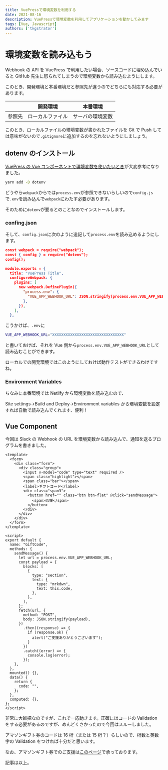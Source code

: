 ```yaml
---
title: VuePressで環境変数を利用する
date: 2021-08-16
description: VuePressで環境変数を利用してアプリケーションを動かしてみます
tags: [Vue, Javascript]
authors: ['tkgstrator']
---
```


# 環境変数を読み込もう

Webhook の API を VuePress で利用したい場合、ソースコードに埋め込んでいると GitHub 先生に怒られてしまうので環境変数から読み込むようにします。

このとき、開発環境と本番環境だと参照先が違うのでどちらにも対応する必要があります。

|        |     開発環境     |     本番環境     |
| :----: | :--------------: | :--------------: |
| 参照先 | ローカルファイル | サーバの環境変数 |

このとき、ローカルファイルの環境変数が書かれたファイルを Git で Push しては意味がないので`.gitignore`に追加するのを忘れないようにしましょう。



## dotenv のインストール

[VuePress の Vue コンポーネントで環境変数を使いたいとき](https://qiita.com/wakame_tech/items/1e5b65c180d2d940032d)が大変参考になりました。

```zsh
yarn add -D dotenv
```

どうやら`webpack`からでは`process.env`が参照できないらしいので`config.js`で`.env`を読み込んで`webpack`にわたす必要があります。

そのために`dotenv`が要るとのことなのでインストールします。

### confing.json

そして、`config.json`に次のように追記して`process.env`を読み込めるようにします。

```json
const webpack = require("webpack");
const { config } = require("dotenv");
config();

module.exports = {
  title: "VuePress Title",
  configureWebpack: {
    plugins: [
      new webpack.DefinePlugin({
        "process.env": {
          "VUE_APP_WEBHOOK_URL": JSON.stringify(process.env.VUE_APP_WEBHOOK_URL),
        },
      }),
    ],
  },
```

こうかけば、`.env`に

```zsh
VUE_APP_WEBHOOK_URL="XXXXXXXXXXXXXXXXXXXXXXXXXXXXXXXX"
```

と書いておけば、それを Vue 側から`process.env.VUE_APP_WEBHOOK_URL`として読み込むことができます。

ローカルでの開発環境ではこのようにしておけば動作テストができるわけですね。

### Environment Variables

ちなみに本番環境では Netlify から環境変数を読み込むので、

Site settings->Build and Deploy->Environment variables から環境変数を設定すれば自動で読み込んでくれます、便利！

## Vue Component

今回は Slack の Webhook の URL を環境変数から読み込んで、通知を送るプログラムを書きました。

```vue
<template>
  <form>
    <div class="form">
      <div class="group">
        <input v-model="code" type="text" required />
        <span class="highlight"></span>
        <span class="bar"></span>
        <label>ギフトコード</label>
        <div class="span3">
          <button href="" class="btn btn-flat" @click="sendMessage">
            <span>応援</span>
          </button>
        </div>
      </div>
    </div>
  </form>
</template>

<script>
export default {
  name: "GiftCode",
  methods: {
    sendMessage() {
      let url = process.env.VUE_APP_WEBHOOK_URL;
      const payload = {
        blocks: [
          {
            type: "section",
            text: {
              type: "mrkdwn",
              text: this.code,
            },
          },
        ],
      };
      fetch(url, {
        method: "POST",
        body: JSON.stringify(payload),
      })
        .then((response) => {
          if (response.ok) {
            alert("ご支援ありがとうございます");
          }
        })
        .catch((error) => {
          console.log(error);
        });
    },
  },
  mounted() {},
  data() {
    return {
      code: "",
    };
  },
  computed: {},
};
</script>
```

非常に大雑把なのですが、これで一応動きます。正確にはコードの Validation をする必要があるのですが、めんどくさかったので今回はスルーしました。

アマゾンギフト券のコードは 16 桁（または 15 桁？）らしいので、桁数と英数字の Validation をつければ十分だと思います。

なお、アマゾンギフト券でのご支援は[このページ](https://tkgstrator.work/amazongiftcode/)で承っております。

記事は以上。


